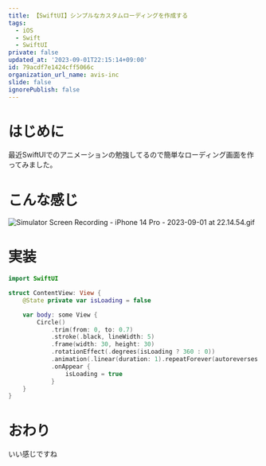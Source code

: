 ```yaml
---
title: 【SwiftUI】シンプルなカスタムローディングを作成する
tags:
  - iOS
  - Swift
  - SwiftUI
private: false
updated_at: '2023-09-01T22:15:14+09:00'
id: 79acdf7e1424cff5066c
organization_url_name: avis-inc
slide: false
ignorePublish: false
---
```

# はじめに
最近SwiftUIでのアニメーションの勉強してるので簡単なローディング画面を作ってみました。

# こんな感じ
![Simulator Screen Recording - iPhone 14 Pro - 2023-09-01 at 22.14.54.gif](https://qiita-image-store.s3.ap-northeast-1.amazonaws.com/0/1745371/51cf66ba-6023-95f7-af57-fbb0c875a430.gif)

# 実装
```swift
import SwiftUI

struct ContentView: View {
    @State private var isLoading = false

    var body: some View {
        Circle()
            .trim(from: 0, to: 0.7)
            .stroke(.black, lineWidth: 5)
            .frame(width: 30, height: 30)
            .rotationEffect(.degrees(isLoading ? 360 : 0))
            .animation(.linear(duration: 1).repeatForever(autoreverses: false), value: isLoading)
            .onAppear {
                isLoading = true
            }
    }
}
```

# おわり
いい感じですね
